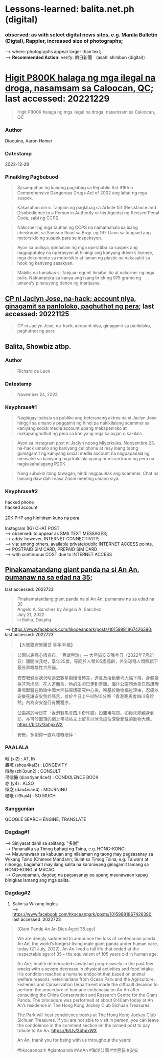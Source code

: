 # Lessons-learned: balita.net.ph (digital)

### observed: as with select digital news sites, e.g. Manila Bulletin (Digtal), Rappler, increased size of photographs;
--> where: photographs appear larger than text;<br/>
--> <b>Recommended Action:</b> verify: 朝日新聞　(asahi shimbun (digital))


# [Higit P800K halaga ng mga ilegal na droga, nasamsam sa Caloocan, QC](https://balita.net.ph/2022/12/28/higit-p800k-halaga-ng-mga-ilegal-na-droga-nasamsam-sa-caloocan-qc/); last accessed: 20221229

> Higit P800K halaga ng mga ilegal na droga, nasamsam sa Caloocan, QC

### Author

Dioquino, Aaron Homer

### Datestamp

2022-12-28

### Pinaikling Pagbubuod

> Sasampahan ng kasong paglabag sa Republic Act 9165 o Comprehensive Dangerous Drugs Act of 2002 ang lahat ng mga suspek.

> Kakasuhan din si Tanjuan ng paglabag sa Article 151 (Resistance and Disobedience to a Person in Authority or his Agents) ng Revised Penal Code, sabi ng CCPS.

> Nakorner ng mga tauhan ng CCPS na namamahala sa isang checkpoint sa Samson Road sa Brgy. ng 167 Llano sa lungsod ang motorsiklo ng suspek para sa inspeksyon.

> Ayon sa pulisya, ipinaalam ng mga operatiba sa suspek ang nagpapatuloy na operasyon at hiningi ang kanyang driver’s license, mga dokumento sa motorsiklo at laman ng plastic na nakasabit sa hook ng kanyang sasakyan.

> Mabilis na tumakas si Tanjuan ngunit hinabol ito at nakorner ng mga pulis. Nakumpiska sa kanya ang isang brick ng 975 gramo ng umano’y pinatuyong dahon ng marijuana.



## [CP ni Jaclyn Jose, na-hack; account niya, ginagamit sa panloloko, paghuthot ng pera](https://balita.net.ph/2022/11/24/cp-ni-jaclyn-jose-na-hack-account-niya-ginagamit-sa-panloloko-paghuthot-ng-pera/); last accessed: 20221125

> CP ni Jaclyn Jose, na-hack; account niya, ginagamit sa panloloko, paghuthot ng pera

## Balita, Showbiz atbp.

### Author

> Richard de Leon<br/>

### Datestamp

> November 24, 2022

### Keyphrase#1

> Nagbigay-babala sa publiko ang beteranang aktres na si Jaclyn Jose hinggil sa umano’y paggamit ng hindi pa nakikilalang scammer sa kaniyang social media account upang makapanloko at makapanghuthot ng pera sa kaniyang mga kaibigan o kakilala.

> Ayon sa Instagram post ni Jaclyn noong Miyerkules, Nobyembre 23, na-hack umano ang kaniyang cellphone at may ibang taong gumagamit ng kaniyang social media account na nagpapadala ng mensahe sa kaniyang mga kakilala upang humiram kuno ng pera na nagkakahalagang ₱20K.

> Nang subukin itong tawagan, hindi nagpaunlak ang scammer. Chat na lamang daw dahil nasa Zoom meeting umano siya.

### Keyphrase#2

hacked phone<br/>
hacked account<br/>
<br/>
20K PHP ang hinihiram kuno na pera<br/>
<br/>
Instagram (IG) CHAT POST<br/>
--> observed: to appear as SMS TEXT MESSAGES;<br/>
--> adds: however, INTERNET CONNECTIVITY;<br/>
--> via: among others, available private/public INTERNET ACCESS points,<br/> 
--> POSTPAID SIM CARD, PREPAID SIM CARD<br/> 
--> with continuous COST due to INTERNET ACCESS


## [Pinakamatandang giant panda na si An An, pumanaw na sa edad na 35](https://balita.net.ph/2022/07/21/pinakamatandang-giant-panda-na-si-an-an-pumanaw-na-sa-edad-na-35/);
last accessed: 2022723

> Pinakamatandang giant panda na si An An, pumanaw na sa edad na 35<br/>
> Angelo A. Sanchez by Angelo A. Sanchez<br/>
> July 21, 2022<br/>
> in Balita, Daigdig<br/>

--> https://www.facebook.com/hkoceanpark/posts/10159881867426390; last accessed: 2022723

>【大熊貓安安離世 享年35歲】

> 公園以哀痛心情宣布，「百歲熊瑞」— 大熊貓安安喺今日（2022年7月21日）離開咗我哋，享年35歲，等同於人類105歲高齡，係全球喺人類照顧下最長壽嘅雄性大熊貓。<br/>
>
> 安安嘅健康狀況喺過去數星期慢慢轉差，進食及活動量均大幅下降，身體變得非常虛弱，在人道而言，牠的生命已走到盡頭。海洋公園同漁農自然護理署嘅獸醫在徵詢中國大熊貓保護研究中心後，喺基於動物福祉理由，忍痛以安樂死讓安安免於痛苦，並於今日上午8時40分喺「香港賽馬會四川奇珍館」內為安安進行有關程序。
>
> 公園將於今日在「香港賽馬會四川奇珍館」設置弔唁冊。如你未能親身到訪，亦可於置頂的網上弔唁帖文上留言以悼念這位深受愛戴的動物大使。https://bit.ly/3ohpxWX
>
> 安安，多謝你一直以嚟嘅陪伴！

### PAALALA

喺 (xi2) : AT, IN<br/>
壽嘅 (shou4kai3) : LONGEVITY<br/>
徵詢 (zhi3xun2) : CONSULT<br/>
弔唁冊 (dian4yan4ce4) : CONDOLENCE BOOK<br/>
亦 (y4) : ALSO<br/>
悼念 (dao4nian4) : MOURNING<br/>
嚟嘅 (li3kai4) : SO MUCH<br/>

### Sanggunian
GOOGLE SEARCH ENGINE; TRANSLATE

### Dagdag#1

--> Siniyasat dahil sa salitang: "多謝"<br/>
--> Pananalita sa Timog bahagi ng Tsina, e.g. HONG-KONG;<br/>
--> Mauunawaan sa kabuuan ang nilalaman ng taong may pagsasanay sa Wikang Tsino (Chinese Mandarin; Sulat sa Timog Tsina, e.g. Taiwan) at nihongo, bagama't may ilang salita na karaniwang ginagamit lamang sa HONG-KONG at MACAO.<br/>
--> Gayunpaman, dagdag na pagsasanay pa upang maunawaan kapag binigkas lamang ang mga salita.

### Dagdag#2

1) Salin sa Wikang Ingles<br/> 
--> https://www.facebook.com/hkoceanpark/posts/10159881867426390; last accessed: 2022723

> [Giant Panda An An Dies Aged 35 age]
>
> We are deeply saddened to announce the loss of centenarian panda An An, the world’s longest-living male giant panda under human care, today (21 July, 2022). An An lived a full life that ended at the respectable age of 35 – the equivalent of 105 years old in human age.
>
> An An’s health deteriorated slowly but progressively in the past few weeks with a severe decrease in physical activities and food intake. His condition reached a humane endpoint that based on animal welfare reasons, veterinarians from Ocean Park and the Agriculture, Fisheries and Conservation Department made the difficult decision to perform the procedure of humane euthanasia on An An after consulting the China Conservation and Research Centre for the Giant Panda. The procedure was performed at about 8:40am today at An An’s residence in The Hong Kong Jockey Club Sichuan Treasures.
>
> The Park will host condolence books at The Hong Kong Jockey Club Sichuan Treasures. If you are not able to visit in person, you can leave the condolence in the comment section on the pinned post to pay tribute to An An. https://bit.ly/3ohpxWX
>
> An An, thank you for being with us throughout the years!
> 
> #hkoceanpark #giantpanda #AnAn #海洋公園 #大熊貓 #安安
